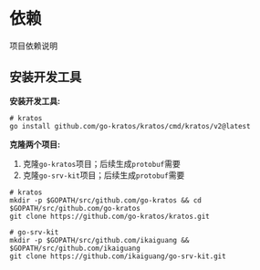 # 依赖

项目依赖说明

## 安装开发工具

**安装开发工具:**

```shell
# kratos
go install github.com/go-kratos/kratos/cmd/kratos/v2@latest
```
**克隆两个项目:**

1. 克隆`go-kratos`项目；后续生成`protobuf`需要
2. 克隆`go-srv-kit`项目；后续生成`protobuf`需要

```shell
# kratos
mkdir -p $GOPATH/src/github.com/go-kratos && cd $GOPATH/src/github.com/go-kratos
git clone https://github.com/go-kratos/kratos.git

# go-srv-kit
mkdir -p $GOPATH/src/github.com/ikaiguang && $GOPATH/src/github.com/ikaiguang
git clone https://github.com/ikaiguang/go-srv-kit.git
```
